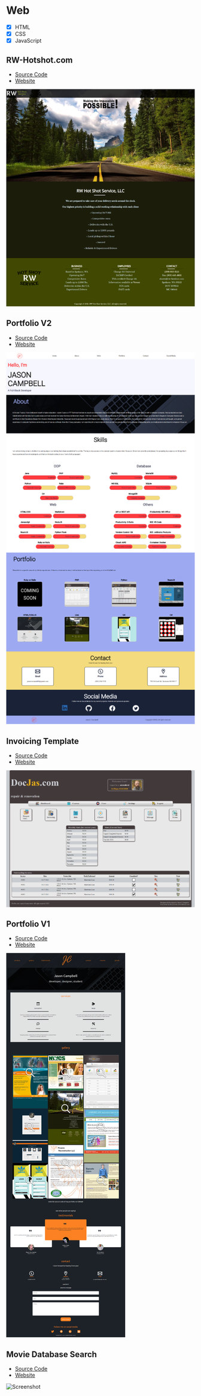 # Web

- [x] HTML
- [x] CSS
- [x] JavaScript

## RW-Hotshot.com

- [Source Code](https://github.com/jcampbell18/web_rw-hotshot)
- [Website](https://www.rw-hotshot.com/)

![Screenshot: RW-Hotshot.com](https://github.com/jcampbell18/HTML_CSS/blob/main/RW-Hotshot-800.png)

## Portfolio V2

- [Source Code](https://github.com/jcampbell18/jcampbell18.github.io)
- [Website](https://jcampbell18.github.io/)

![Screenshot](https://github.com/jcampbell18/HTML_CSS/blob/main/jcampbell18_v2_screenshot-600.png)

## Invoicing Template

- [Source Code](https://github.com/jcampbell18/web_invoicing_template)
- [Website](https://jcampbell18.github.io/web_invoicing_template/)

![Screenshot](https://github.com/jcampbell18/HTML_CSS/blob/main/invoicing_template-600.png)

## Portfolio V1

- [Source Code](https://github.com/jcampbell18/)
- [Website](https://jcampbell18.github.io/web_portfolio-v1/)

![Screenshot](https://github.com/jcampbell18/HTML_CSS/blob/main/jcampbell18_v1_screenshot_600.png)

## Movie Database Search

- [Source Code](https://github.com/jcampbell18/web_moviesAPI)
- [Website]()

![Screenshot](#)